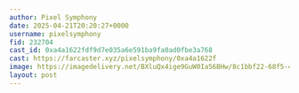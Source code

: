 ```yaml
---
author: Pixel Symphony
date: 2025-04-21T20:20:27+0000
username: pixelsymphony
fid: 232704
cast_id: 0xa4a1622fdf9d7e035a6e591ba9fa0ad0fbe3a768
cast: https://farcaster.xyz/pixelsymphony/0xa4a1622f
image: https://imagedelivery.net/BXluQx4ige9GuW0Ia56BHw/8c1bbf22-68f5-4c6b-aa3d-1720f3414800/original
layout: post
---
```


<img src='https://imagedelivery.net/BXluQx4ige9GuW0Ia56BHw/8c1bbf22-68f5-4c6b-aa3d-1720f3414800/original' alt='' referrerpolicy='no-referrer'/>
